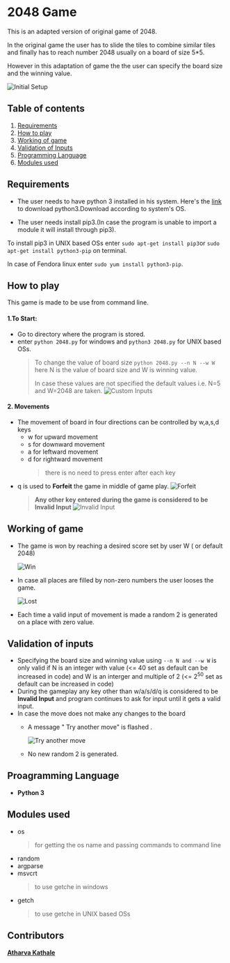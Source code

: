 # 2048 Game
This is an adapted version of original game of 2048.

In the original game the user has to slide the tiles to combine similar tiles and finally has to reach number 2048 usually on a board of size 5*5.

However in this adaptation of game the the user can specify the board size and the winning value.


![Initial Setup](/Images/InitialSetup.png)

## Table of contents
1. [Requirements](#requirements)
2. [How to play](#how-to-play)
3. [Working of game](#working-of-game)
4. [Validation of Inputs](#validation-of-inputs)
5. [Programming Language](#programming-language)
6. [Modules used](#modules-used)
## Requirements
* The user needs to have python 3 installed in his system.
Here's the [link](https://www.python.org/downloads/) to download python3.Download according to system's OS.

* The user needs install pip3.(In case the program is unable to import a module it will install through pip3).

To install pip3 in UNIX based OSs enter 
`sudo apt-get install pip3`or `sudo apt-get install python3-pip` on terminal.

In case of Fendora linux enter `sudo yum install python3-pip`.

## How to play
This game is made to be use from command line.

#### 1.To Start:
* Go to directory where the program is stored.
* enter ` python 2048.py ` for windows and `python3 2048.py` for UNIX based OSs.
  > To change the value of board size `python 2048.py --n N --w W`
  > here N is the value of board size and W is winning value.
  >
  > In case these values are not specified the default values i.e. N=5 and W=2048 are taken.
  ![Custom Inputs](/Images/Customspecifying.png)


#### 2. Movements
* The movement of board in four directions can be controlled by  w,a,s,d keys
  * w for upward movement
  * s for downward movement
  * a for leftward movement
  * d for rightward movement
    > there is no need to press enter after each key
* q is used to __**Forfeit**__ the game in middle of game play.
![Forfeit](/Images/Forfeit.png)
  >**Any other key entered during the game is considered to be Invalid Input**
  ![Invalid Input](/Images/Invalid.png)

## Working of game
* The game is won by reaching a desired score set by user W ( or default 2048)


  ![Win](/Images/Win.png)
* In case all places are filled by non-zero numbers the user looses the game.


  ![Lost](/Images/lost.png)
  
* Each time a valid input of movement is made a random 2 is generated on a place with zero value.


## Validation of inputs
* Specifying the board size and winning value using `--n N and --w W` is
only valid if N is an integer with value (<= 40 set as default can be increased in code)
and W is an interger and multiple of 2 (<= 2<sup>50</sup> set as default can be increased in code)
* During the gameplay any key other than w/a/s/d/q is considered to be **Invalid Input** and 
program continues to ask for input until it gets a valid input.
* In case the move does not make any changes to the board 
  * A message " Try another move" is flashed .
  
  
    ![Try another move](/Images/tryanothermove.png)
  * No new random 2 is generated.
  
## Proagramming Language
* **Python 3**
## Modules used
* os 
  > for getting the os name and passing commands to command line
* random
* argparse
* msvcrt
  >to use getche in windows
* getch
  >to use getche in UNIX based OSs
## Contributors
**[Atharva Kathale](https://github.com/Atharva-K12)**



